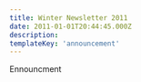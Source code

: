 ```yaml
---
title: Winter Newsletter 2011
date: 2011-01-01T20:44:45.000Z
description:
templateKey: 'announcement'
---
```


Ennouncment
